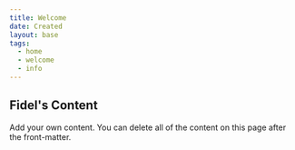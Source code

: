 ```yaml
---
title: Welcome
date: Created
layout: base
tags:
  - home
  - welcome
  - info
---
```

<h2 class="mainHeading">Fidel's Content</h2>
<section class="content">
  <p>Add your own content. You can delete all of the content on this page after the front-matter.</p>
</section>
